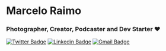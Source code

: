 # Marcelo Raimo

### Photographer, Creator, Podcaster and Dev Starter ❤️

[![Twitter Badge](https://img.shields.io/badge/-@raimomarcelo-6633cc?style=flat-square&labelColor=6633cc&logo=twitter&logoColor=white&link=https://twitter.com/raimomarcelo)](https://twitter.com/raimomarcelo)
[![Linkedin Badge](https://img.shields.io/badge/-Marcelo%20Raimo-6633cc?style=flat-square&logo=Linkedin&logoColor=white&link=https://www.linkedin.com/in/raimomarcelo/)](https://www.linkedin.com/in/raimomarcelo/) 
[![Gmail Badge](https://img.shields.io/badge/-raimomarcelo@gmail.com-6633cc?style=flat-square&logo=Gmail&logoColor=white&link=mailto:raimomarcelo@gmail.com)](mailto:raimomarcelo@gmail.com)
